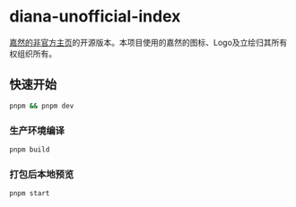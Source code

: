 # diana-unofficial-index
[嘉然的非官方主页](https://vue3-ethereal-diana.vercel.app)的开源版本。本项目使用的嘉然的图标、Logo及立绘归其所有权组织所有。


## 快速开始
```bash
pnpm && pnpm dev
```

### 生产环境编译
```bash
pnpm build
```

### 打包后本地预览
```bash
pnpm start
```
